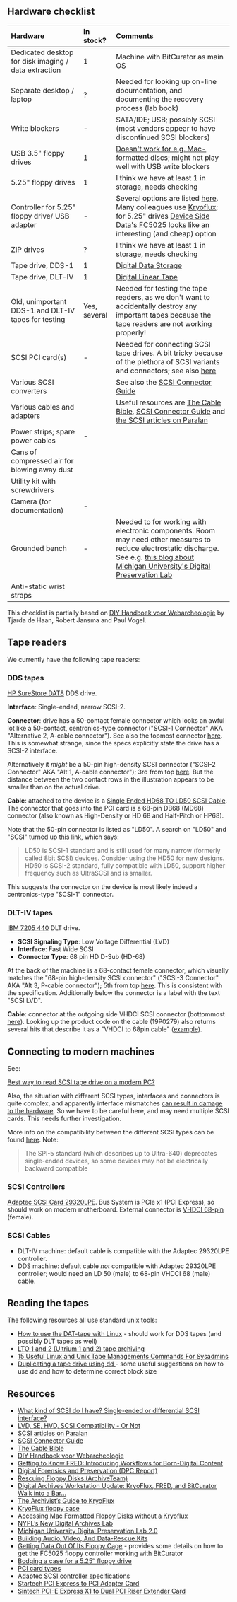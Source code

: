 ## Hardware checklist

|Hardware|In stock?|Comments|
|:--|:--|:--|
|Dedicated desktop for disk imaging / data extraction|1|Machine with BitCurator as main OS|
|Separate desktop / laptop|?|Needed for looking up on-line documentation, and documenting the recovery process (lab book)|
|Write blockers|-|SATA/IDE; USB; possibly SCSI (most vendors appear to have discontinued SCSI blockers)|
|USB 3.5" floppy drives|1|[Doesn't work for e.g. Mac-formatted discs](https://porterolsen.wordpress.com/2016/06/15/accessing-mac-formatted-floppy-disks-without-the-kryoflux/); might not play well with USB write blockers|
|5.25" floppy drives|1|I think we have at least 1 in storage, needs checking|
|Controller for 5.25" floppy drive/ USB adapter|-|Several options are listed [here](https://www.archiveteam.org/index.php/Rescuing_Floppy_Disks). Many colleagues use   [Kryoflux](https://www.kryoflux.com/); for 5.25" drives [Device Side Data's FC5025](http://www.deviceside.com/fc5025.html) looks like an interesting (and cheap) option|
|ZIP drives|?|I think we have at least 1 in storage, needs checking|
|Tape drive, DDS-1|1|[Digital Data Storage](https://en.wikipedia.org/wiki/Digital_Data_Storage)
|Tape drive, DLT-IV|1|[Digital Linear Tape](https://en.wikipedia.org/wiki/Digital_Linear_Tape)|
|Old, unimportant DDS-1 and DLT-IV tapes for testing|Yes, several|Needed for testing the tape readers, as we don't want to accidentally destroy any important tapes because the tape readers are not working properly!|
|SCSI PCI card(s)|-|Needed for connecting SCSI tape drives. A bit tricky because of the plethora of SCSI variants and connectors; see also [here](http://qanda.digipres.org/1160/best-way-to-read-scsi-tape-drive-on-a-modern-pc)|
|Various SCSI converters||See also the [SCSI Connector Guide](https://www.cablestogo.com/learning/connector-guides/scsi)|
|Various cables and adapters||Useful resources are [The Cable Bible](https://amiaopensource.github.io/cable-bible/), [SCSI Connector Guide](https://www.cablestogo.com/learning/connector-guides/scsi) and [the SCSI articles on Paralan](http://www.paralan.com/aboutscsi.html)|
|Power strips; spare power cables|-||
|Cans of compressed air for blowing away dust|||
|Utility kit with screwdrivers|||
|Camera (for documentation)|-||
|Grounded bench|-|Needed to for working with electronic components. Room may need other measures to reduce electrostatic discharge. See e.g. [this blog about Michigan University's Digital Preservation Lab](https://www.lib.umich.edu/blogs/bits-and-pieces/digital-preservation-lab-20)|
|Anti-static wrist straps|||

This checklist is partially based on [DIY Handboek voor Webarcheologie](https://hart.amsterdam/image/2017/11/17/20171116_freeze_diy_handboek.pdf) by Tjarda de Haan, Robert Jansma and Paul Vogel.

## Tape readers

We currently have the following tape readers:

### DDS tapes

[HP SureStore DAT8](http://www.hp.com/ecomcat/hpcatalog/specs/S4112B.htm) DDS drive. 

**Interface**: Single-ended, narrow SCSI-2.

**Connector**: drive has a 50-contact female connector which looks an awful lot like a 50-contact, centronics-type connector ("SCSI-1 Connector" AKA "Alternative 2, A-cable connector"). See also the topmost connector [here](http://www.paralan.com/sediff.html). This is somewhat strange, since the specs explicitly state the drive has a SCSI-2 interface. 

Alternatively it *might* be a 50-pin high-density SCSI connector ("SCSI-2 Connector" AKA "Alt 1, A-cable connector"); 3rd from top [here](http://www.paralan.com/sediff.html). But the distance between the two contact rows in the illustration appears to be smaller than on the actual drive. 

**Cable**: attached to the device is a [Single Ended HD68 TO LD50 SCSI Cable](http://www.itinstock.com/hp-c5665-61001-single-ended-hd68-to-ld50-scsi-cable-1-meter-40938-p.asp). The connector that goes into the PCI card is a 68-pin DB68 (MD68) connector (also known as High-Density or HD 68 and Half-Pitch or HP68).

Note that the 50-pin connector is listed as "LD50". A search on "LD50" and "SCSI" turned up [this](http://carlsralp.www3.50megs.com/computer/connectr/scsiconn.html#ld) link, which says:

> LD50 is SCSI-1 standard and is still used for many narrow (formerly called 8bit SCSI) devices.
> Consider using the HD50 for new designs. HD50 is SCSI-2 standard, fully compatible with LD50, support higher frequency such as UltraSCSI and is smaller. 

This suggests the connector on the device is most likely indeed a centronics-type "SCSI-1" connector.

### DLT-IV tapes

[IBM 7205 440](https://www.cnet.com/products/ibm-7205-440-tape-drive-dlt-scsi/specs/) DLT drive.

* **SCSI Signaling Type**: Low Voltage Differential (LVD)
* **Interface**: Fast Wide SCSI
* **Connector Type**: 68 pin HD D-Sub (HD-68)

At the back of the machine is a 68-contact female connector, which visually matches the "68-pin high-density SCSI connector" ("SCSI-3 Connector" AKA "Alt 3, P-cable connector"); 5th from top [here](http://www.paralan.com/sediff.html). This is consistent with the specification. Additionally below the connector is a label with the text "SCSI LVD".

**Cable**: connector at the outgoing side VHDCI SCSI connector (bottommost [here](http://www.paralan.com/sediff.html)). Looking up the product code on the cable (19P0279) also returns several hits that describe it as a "VHDCI to 68pin cable" ([example](http://www.vibrant.com/IBM-19p0279.html)).

## Connecting to modern machines

See:

[Best way to read SCSI tape drive on a modern PC?](http://qanda.digipres.org/1160/best-way-to-read-scsi-tape-drive-on-a-modern-pc)

Also, the situation with different SCSI types, interfaces and connectors is quite complex, and apparently interface mismatches [can result in damage to the hardware](https://twitter.com/charles_forsyth/status/1004356758893154305). So we have to be careful here, and may need multiple SCSI cards. This needs further investigation.

More info on the compatibility between the different SCSI types can be found [here](https://en.wikipedia.org/wiki/Parallel_SCSI#Compatibility). Note:

> The SPI-5 standard (which describes up to Ultra-640) deprecates single-ended devices, so some devices may not be electrically backward compatible

### SCSI Controllers

<!--

Some options (non-exhaustive list):

* [Adaptec 2248700-R U320 PCI Express X1 1-Channel SCSI Host Bus Adapter](https://www.amazon.com/Adaptec-2248700-R-Express-1-Channel-Adapter/dp/B000NX3PII)
* [Adaptec SCSI Card 29320LPE](https://storage.microsemi.com/en-us/support/scsi/u320/asc-29320lpe/)
* [Adaptec SCSI Card 29160](https://storage.microsemi.com/en-us/support/scsi/u160/asc-29160/), [here on Marktplaats](https://link.marktplaats.nl/m1287640942); [eBay](https://www.ebay.nl/itm/Adaptec-Controller-Card-SCSI-Card-29160-PCI-SCSI-Adapter/232728027802)
* [Adaptect aha-2940uw](https://storage.microsemi.com/en-us/support/scsi/2940/aha-2940uw/), [here on Marktplaats](https://link.marktplaats.nl/m1286986209); [eBay](https://www.ebay.nl/itm/Adaptec-Controller-Card-AHA-2940-U-PCI-SCSI-Adapter-Karte-NUR/252975323891)

These controllers are often available cheap on sites like eBay and Marktplaats.

Unknown to what extent these controllers work on Linux (Ubuntu) without separately installed drivers.



* [Adaptec SCSI Card 29160](https://storage.microsemi.com/en-us/support/scsi/u160/asc-29160/). Back panel shows "LVD/SE", check [here](http://www.paralan.com/scsiexpert.html) for any possible compatibility issues. Connector (outside) is a 68-contact female connector, which visually matches the "68-pin high-density SCSI connector" ("SCSI-3 Connector" AKA "Alt 3, P-cable connector"); 5th from top [here](http://www.paralan.com/sediff.html). NOTE: Bus System Interface Type  is 64-bit PCI so won't fit in modern machine!

*  [Adaptect aha-2940](https://storage.microsemi.com/en-us/support/scsi/2940/aha-2940/). Bus System Type is PCI; might need a PCI Express to PCI Adapter  to work on modern machine. Options:
    * [Startech PCI Express to PCI Adapter Card](https://www.startech.com/nl/en/Cards-Adapters/Slot-Extension/PCI-Express-to-PCI-Adapter-Card~PEX1PCI1)
    * [Sintech PCI-E Express X1 to Dual PCI Riser Extender Card](https://www.amazon.com/gp/product/B00KZHDSLQ?psc=1&redirect=true&ref_=oh_aui_detailpage_o07_s00)

-->

[Adaptec SCSI Card 29320LPE](https://storage.microsemi.com/en-us/support/scsi/u320/asc-29320lpe/). Bus System is PCIe x1 (PCI Express), so should work on modern motherboard. External connector is [VHDCI 68-pin](http://www.paralan.com/sediff.html) (female).

### SCSI Cables

* DLT-IV machine: default cable is compatible with the Adaptec 29320LPE controller.
* DDS machine: default cable *not* compatible with Adaptec 29320LPE controller; would need an LD 50 (male) to 68-pin VHDCI 68 (male) cable.

## Reading the tapes

The following resources all use standard unix tools:

* [How to use the DAT-tape with Linux](http://www.cs.inf.ethz.ch/stricker/lab/linux_tape.html) - should work for DDS tapes (and possibly DLT tapes as well)
* [LTO 1 and 2 (Ultrium 1 and 2) tape archiving](http://www.sb.fsu.edu/~xray/Manuals/LTO-1_LTO-2_DDS_tape_archiving.html)
* [15 Useful Linux and Unix Tape Managements Commands For Sysadmins](https://www.cyberciti.biz/hardware/unix-linux-basic-tape-management-commands/)
* [Duplicating a tape drive using dd ](https://www.linuxquestions.org/questions/linux-newbie-8/duplicating-a-tape-drive-using-dd-4175592839/) - some useful suggestions on how to use dd and how to determine correct block size

## Resources

* [What kind of SCSI do I have? Single-ended or differential SCSI interface?](http://www.paralan.com/sediff.html)
* [LVD, SE, HVD, SCSI Compatibility - Or Not](http://www.paralan.com/scsiexpert.html)
* [SCSI articles on Paralan](http://www.paralan.com/aboutscsi.html)
* [SCSI Connector Guide](https://www.cablestogo.com/learning/connector-guides/scsi)
* [The Cable Bible](https://amiaopensource.github.io/cable-bible/)
* [DIY Handboek voor Webarcheologie](https://hart.amsterdam/image/2017/11/17/20171116_freeze_diy_handboek.pdf)
* [Getting to Know FRED: Introducing Workflows for Born-Digital Content](https://practicaltechnologyforarchives.org/issue4_prael_wickner/)
* [Digital Forensics and Preservation (DPC Report)](http://dx.doi.org/10.7207/twr12-03)
* [Rescuing Floppy Disks (ArchiveTeam)](https://www.archiveteam.org/index.php/Rescuing_Floppy_Disks)
* [Digital Archives Workstation Update: KryoFlux, FRED, and BitCurator Walk into a Bar…](https://blogs.princeton.edu/techsvs/2017/10/03/digital-archives-workstation-update-kryoflux-fred-and-bitcurator-walk-into-a-bar/)
* [The Archivist’s Guide to KryoFlux](https://github.com/archivistsguidetokryoflux/archivists-guide-to-kryoflux)
* [KryoFlux floppy case](https://www.thingiverse.com/thing:3089895)
* [Accessing Mac Formatted Floppy Disks without a Kryoflux](https://porterolsen.wordpress.com/2016/06/15/accessing-mac-formatted-floppy-disks-without-the-kryoflux/)
* [NYPL’s New Digital Archives Lab](https://www.nypl.org/blog/2017/01/11/nypls-new-digital-archives-lab)
* [Michigan University Digital Preservation Lab 2.0](https://www.lib.umich.edu/blogs/bits-and-pieces/digital-preservation-lab-20)
* [Building Audio, Video, And Data-Rescue Kits](https://radd.dsalo.info/wp-content/uploads/2017/10/BuildDocumentation.pdf)
* [Getting Data Out Of Its Floppy Cage](http://www.wcsarchivesblog.org/getting-data-out-of-its-floppy-cage/) - provides some details on how to get the FC5025 floppy controller working with BitCurator
* [Bodging a case for a 5.25″ floppy drive](https://radd.dsalo.info/2017/01/bodging-a-case-for-a-5-25-floppy-drive/)
* [PCI card types](https://upload.wikimedia.org/wikipedia/commons/1/15/PCI_Keying.svg)
* [Adaptec SCSI controller specifications](https://storage.microsemi.com/en-us/support/scsi/)
* [Startech PCI Express to PCI Adapter Card](https://www.startech.com/nl/en/Cards-Adapters/Slot-Extension/PCI-Express-to-PCI-Adapter-Card~PEX1PCI1)
* [Sintech PCI-E Express X1 to Dual PCI Riser Extender Card](https://www.amazon.com/gp/product/B00KZHDSLQ?psc=1&redirect=true&ref_=oh_aui_detailpage_o07_s00)